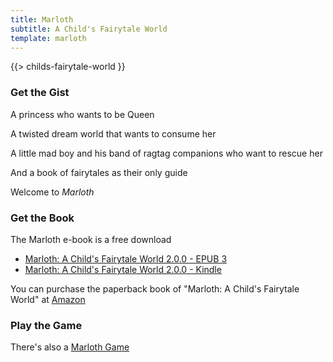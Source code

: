 ```yaml
---
title: Marloth
subtitle: A Child's Fairytale World
template: marloth 
---
```


{{> childs-fairytale-world }}

### Get the Gist

A princess who wants to be Queen

A twisted dream world that wants to consume her

A little mad boy and his band of ragtag companions who want to rescue her

And a book of fairytales as their only guide

Welcome to *Marloth*

### Get the Book

The Marloth e-book is a free download

* [Marloth: A Child's Fairytale World 2.0.0 - EPUB 3](https://static.silentorb.com/books/marloth-fairytale-2.0.0.epub)
* [Marloth: A Child's Fairytale World 2.0.0 - Kindle](https://static.silentorb.com/books/marloth-fairytale-2.0.0.azw3)

You can purchase the paperback book of "Marloth: A Child's Fairytale World" at <a target="_blank" href="http://www.amazon.com/Marloth-Childs-Fairytale-Christopher-Johnson/dp/0615484387">Amazon</a>

### Play the Game

There's also a [Marloth Game](./marloth-games.md)
